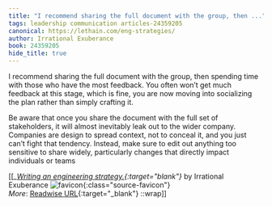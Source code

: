 ```yaml
---
title: "I recommend sharing the full document with the group, then ..."
tags: leadership communication articles-24359205
canonical: https://lethain.com/eng-strategies/
author: Irrational Exuberance
book: 24359205
hide_title: true
---
```


I recommend sharing the full document with the group, then spending time with those who have the most feedback. You often won’t get much feedback at this stage, which is fine, you are now moving into socializing the plan rather than simply crafting it.

Be aware that once you share the document with the full set of stakeholders, it will almost inevitably leak out to the wider company. Companies are design to spread context, not to conceal it, and you just can’t fight that tendency. Instead, make sure to edit out anything too sensitive to share widely, particularly changes that directly impact individuals or teams


[[<cite>_[Writing an engineering strategy.](https://lethain.com/eng-strategies/){:target="_blank"}_</cite> by Irrational Exuberance ![favicon](https://s2.googleusercontent.com/s2/favicons?domain=lethain.com){:class="source-favicon"}<br>
_More_: [Readwise URL](https://readwise.io/open/475680954){:target="_blank"}
::wrap]]